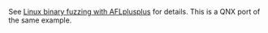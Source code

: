 See [Linux binary fuzzing with AFLplusplus](../linux_x8664/README.md) for details. This is a QNX port of the same example.
